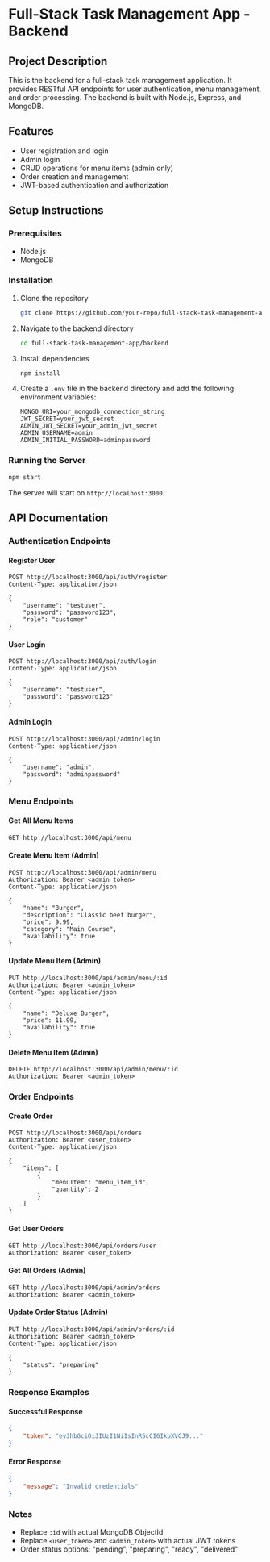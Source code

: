 # Full-Stack Task Management App - Backend

## Project Description
This is the backend for a full-stack task management application. It provides RESTful API endpoints for user authentication, menu management, and order processing. The backend is built with Node.js, Express, and MongoDB.

## Features
- User registration and login
- Admin login
- CRUD operations for menu items (admin only)
- Order creation and management
- JWT-based authentication and authorization

## Setup Instructions

### Prerequisites
- Node.js
- MongoDB

### Installation
1. Clone the repository
   ```sh
   git clone https://github.com/your-repo/full-stack-task-management-app.git
   ```
2. Navigate to the backend directory
   ```sh
   cd full-stack-task-management-app/backend
   ```
3. Install dependencies
   ```sh
   npm install
   ```
4. Create a `.env` file in the backend directory and add the following environment variables:
   ```env
   MONGO_URI=your_mongodb_connection_string
   JWT_SECRET=your_jwt_secret
   ADMIN_JWT_SECRET=your_admin_jwt_secret
   ADMIN_USERNAME=admin
   ADMIN_INITIAL_PASSWORD=adminpassword
   ```

### Running the Server
```sh
npm start
```
The server will start on `http://localhost:3000`.

## API Documentation

### Authentication Endpoints

#### Register User
```http
POST http://localhost:3000/api/auth/register
Content-Type: application/json

{
    "username": "testuser",
    "password": "password123",
    "role": "customer"
}
```

#### User Login
```http
POST http://localhost:3000/api/auth/login
Content-Type: application/json

{
    "username": "testuser",
    "password": "password123"
}
```

#### Admin Login
```http
POST http://localhost:3000/api/admin/login
Content-Type: application/json

{
    "username": "admin",
    "password": "adminpassword"
}
```

### Menu Endpoints

#### Get All Menu Items
```http
GET http://localhost:3000/api/menu
```

#### Create Menu Item (Admin)
```http
POST http://localhost:3000/api/admin/menu
Authorization: Bearer <admin_token>
Content-Type: application/json

{
    "name": "Burger",
    "description": "Classic beef burger",
    "price": 9.99,
    "category": "Main Course",
    "availability": true
}
```

#### Update Menu Item (Admin)
```http
PUT http://localhost:3000/api/admin/menu/:id
Authorization: Bearer <admin_token>
Content-Type: application/json

{
    "name": "Deluxe Burger",
    "price": 11.99,
    "availability": true
}
```

#### Delete Menu Item (Admin)
```http
DELETE http://localhost:3000/api/admin/menu/:id
Authorization: Bearer <admin_token>
```

### Order Endpoints

#### Create Order
```http
POST http://localhost:3000/api/orders
Authorization: Bearer <user_token>
Content-Type: application/json

{
    "items": [
        {
            "menuItem": "menu_item_id",
            "quantity": 2
        }
    ]
}
```

#### Get User Orders
```http
GET http://localhost:3000/api/orders/user
Authorization: Bearer <user_token>
```

#### Get All Orders (Admin)
```http
GET http://localhost:3000/api/admin/orders
Authorization: Bearer <admin_token>
```

#### Update Order Status (Admin)
```http
PUT http://localhost:3000/api/admin/orders/:id
Authorization: Bearer <admin_token>
Content-Type: application/json

{
    "status": "preparing"
}
```

### Response Examples

#### Successful Response
```json
{
    "token": "eyJhbGciOiJIUzI1NiIsInR5cCI6IkpXVCJ9..."
}
```

#### Error Response
```json
{
    "message": "Invalid credentials"
}
```

### Notes
- Replace `:id` with actual MongoDB ObjectId
- Replace `<user_token>` and `<admin_token>` with actual JWT tokens
- Order status options: "pending", "preparing", "ready", "delivered"

